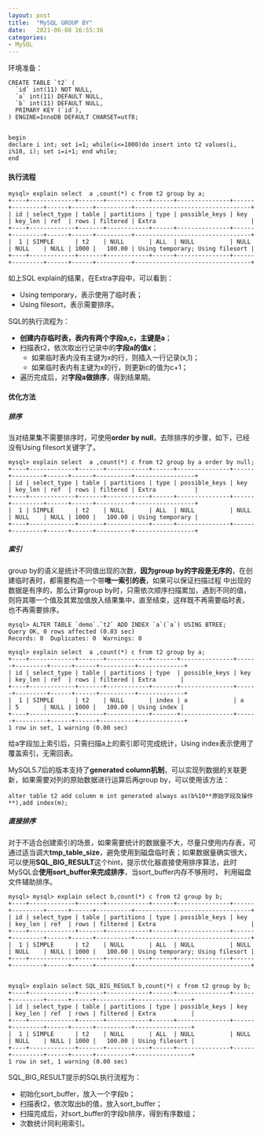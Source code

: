 ```yaml
---
layout: post
title:  "MySQL GROUP BY"
date:   2021-06-08 16:55:36
categories: 
- MySQL
---
```


环境准备：

```
CREATE TABLE `t2` (
  `id` int(11) NOT NULL,
  `a` int(11) DEFAULT NULL,
  `b` int(11) DEFAULT NULL,
  PRIMARY KEY (`id`),
) ENGINE=InnoDB DEFAULT CHARSET=utf8;


begin 
declare i int; set i=1; while(i<=1000)do insert into t2 values(i, i%10, i); set i=i+1; end while; 
end
```

#### 执行流程

```
mysql> explain select  a ,count(*) c from t2 group by a;
+----+-------------+-------+------------+------+---------------+------+---------+------+------+----------+---------------------------------+
| id | select_type | table | partitions | type | possible_keys | key  | key_len | ref  | rows | filtered | Extra                           |
+----+-------------+-------+------------+------+---------------+------+---------+------+------+----------+---------------------------------+
|  1 | SIMPLE      | t2    | NULL       | ALL  | NULL          | NULL | NULL    | NULL | 1000 |   100.00 | Using temporary; Using filesort |
+----+-------------+-------+------------+------+---------------+------+---------+------+------+----------+---------------------------------+
```

如上SQL explain的结果，在Extra字段中，可以看到：
* Using temporary，表示使用了临时表；
* Using filesort，表示需要排序。

SQL的执行流程为：

* **创建内存临时表，表内有两个字段a,c，主键是a**；
* 扫描表t2，依次取出行记录中的**字段a的值x**；
    * 如果临时表内没有主键为x的行，则插入一行记录(x,1)；
    * 如果临时表内有主键为x的行，则更新c的值为c+1；
* 遍历完成后，对**字段a做排序**，得到结果期。

    
#### 优化方法

##### 排序

当对结果集不需要排序时，可使用**order by null**，去除排序的步骤，如下，已经没有Using filesort关键字了。

```
mysql> explain select  a ,count(*) c from t2 group by a order by null;
+----+-------------+-------+------------+------+---------------+------+---------+------+------+----------+-----------------+
| id | select_type | table | partitions | type | possible_keys | key  | key_len | ref  | rows | filtered | Extra           |
+----+-------------+-------+------------+------+---------------+------+---------+------+------+----------+-----------------+
|  1 | SIMPLE      | t2    | NULL       | ALL  | NULL          | NULL | NULL    | NULL | 1000 |   100.00 | Using temporary |
+----+-------------+-------+------------+------+---------------+------+---------+------+------+----------+-----------------+
```



##### 索引

group by的语义是统计不同值出现的次数，**因为group by的字段是无序的**，在创建临时表时，都需要构造一个带**唯一索引的表**，如果可以保证扫描过程
中出现的数据是有序的，那么计算group by时，只需依次顺序扫描累加，遇到不同的值，则将其哪一个值及其累加值放入结果集中，直至结束，这样既不再需要临时表，
也不再需要排序。

```
mysql> ALTER TABLE `demo`.`t2` ADD INDEX `a`(`a`) USING BTREE;
Query OK, 0 rows affected (0.03 sec)
Records: 0  Duplicates: 0  Warnings: 0

mysql> explain select  a ,count(*) c from t2 group by a;
+----+-------------+-------+------------+-------+---------------+------+---------+------+------+----------+-------------+
| id | select_type | table | partitions | type  | possible_keys | key  | key_len | ref  | rows | filtered | Extra       |
+----+-------------+-------+------------+-------+---------------+------+---------+------+------+----------+-------------+
|  1 | SIMPLE      | t2    | NULL       | index | a             | a    | 5       | NULL | 1000 |   100.00 | Using index |
+----+-------------+-------+------------+-------+---------------+------+---------+------+------+----------+-------------+
1 row in set, 1 warning (0.00 sec)
```    


给a字段加上索引后，只需扫描a上的索引即可完成统计，Using index表示使用了覆盖索引，无需回表。

MySQL5.7后的版本支持了**generated column机制**，可以实现列数据的关联更新，如果需要对列的原始数据进行运算后再group by，可以使用该方法：
```
alter table t2 add column m int generated always as(b%10**原始字段及操作**),add index(m);
```

##### 直接排序

对于不适合创建索引的场景，如果需要统计的数据量不大，尽量只使用内存表，可通过适当调大**tmp_table_size**，避免使用到磁盘临时表；如果数据量确实很大，
可以使用**SQL_BIG_RESULT**这个hint，提示优化器直接使用排序算法，此时MySQL会**使用sort_buffer来完成排序**，当sort_buffer内存不够用时，
利用磁盘文件辅助排序。

```
mysql> mysql> explain select b,count(*) c from t2 group by b;
+----+-------------+-------+------------+------+---------------+------+---------+------+------+----------+---------------------------------+
| id | select_type | table | partitions | type | possible_keys | key  | key_len | ref  | rows | filtered | Extra                           |
+----+-------------+-------+------------+------+---------------+------+---------+------+------+----------+---------------------------------+
|  1 | SIMPLE      | t2    | NULL       | ALL  | NULL          | NULL | NULL    | NULL | 1000 |   100.00 | Using temporary; Using filesort |
+----+-------------+-------+------------+------+---------------+------+---------+------+------+----------+---------------------------------+


mysql> explain select SQL_BIG_RESULT b,count(*) c from t2 group by b;
+----+-------------+-------+------------+------+---------------+------+---------+------+------+----------+----------------+
| id | select_type | table | partitions | type | possible_keys | key  | key_len | ref  | rows | filtered | Extra          |
+----+-------------+-------+------------+------+---------------+------+---------+------+------+----------+----------------+
|  1 | SIMPLE      | t2    | NULL       | ALL  | NULL          | NULL | NULL    | NULL | 1000 |   100.00 | Using filesort |
+----+-------------+-------+------------+------+---------------+------+---------+------+------+----------+----------------+
1 row in set, 1 warning (0.00 sec)
```

SQL_BIG_RESULT提示的SQL执行流程为：
* 初始化sort_buffer，放入一个字段b；
* 扫描表t2，依次取出b的值，放入sort_buffer；
* 扫描完成后，对sort_buffer的字段b排序，得到有序数组；
* 次数统计同利用索引。